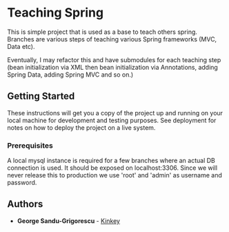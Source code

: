 # Teaching Spring

This is simple project that is used as a base to teach others spring. Branches are various steps
of teaching various Spring frameworks (MVC, Data etc).

Eventually, I may refactor this and have submodules for each teaching step (bean initialization via XML then bean initialization via Annotations, adding Spring Data, adding Spring MVC and so on.)

## Getting Started

These instructions will get you a copy of the project up and running on your local machine for development and testing purposes. See deployment for notes on how to deploy the project on a live system.

### Prerequisites

A local mysql instance is required for a few branches where an actual DB connection is used. It should be exposed on localhost:3306.
Since we will never release this to production we use 'root' and 'admin' as username and password.

## Authors

* **George Sandu-Grigorescu** - [Kinkey](https://github.com/kinkey)
